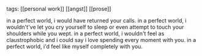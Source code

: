 tags: [[personal work]] [[angst]] [[prose]]

in a perfect world, i would have returned your calls. in a perfect world, i wouldn't've let you cry yourself to sleep or even attempt to touch your shoulders while you wept. in a perfect world, i wouldn't feel as claustrophobic and i could say i love spending every moment with you. in a perfect world, i'd feel like myself completely with you.